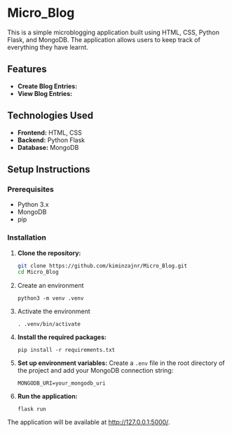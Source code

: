 # Micro_Blog

This is a simple microblogging application built using HTML, CSS, Python Flask, and MongoDB. The application allows users to keep track of everything they have learnt.

## Features

- **Create Blog Entries:** 
- **View Blog Entries:** 

## Technologies Used

- **Frontend:** HTML, CSS
- **Backend:** Python Flask
- **Database:** MongoDB

## Setup Instructions

### Prerequisites

- Python 3.x
- MongoDB
- pip

### Installation

1. **Clone the repository:**

   ```bash
   git clone https://github.com/kiminzajnr/Micro_Blog.git
   cd Micro_Blog

2. Create an environment
    ```
    python3 -m venv .venv

3. Activate the environment
    ```
    . .venv/bin/activate

4. **Install the required packages:**
    ```
    pip install -r requirements.txt

5. **Set up environment variables:**
    Create a `.env` file in the root directory of the project and add your MongoDB connection string:
    ```
    MONGODB_URI=your_mongodb_uri

6. **Run the application:**
    ```
    flask run

The application will be available at http://127.0.0.1:5000/.
